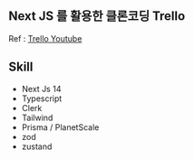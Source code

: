 ## Next JS 를 활용한 클론코딩 Trello

Ref : [Trello Youtube](https://www.youtube.com/watch?v=pRybm9lXW2c&t=7542s)

## Skill

- Next Js 14
- Typescript
- Clerk
- Tailwind
- Prisma / PlanetScale
- zod
- zustand
